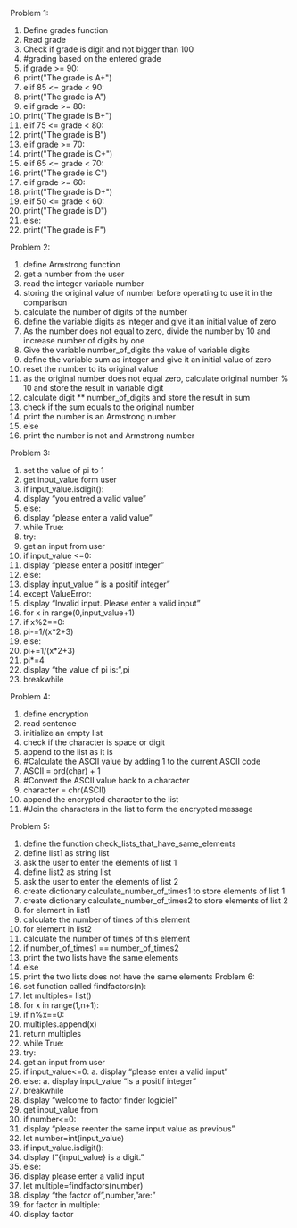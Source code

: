 Problem 1: 
1.	Define grades function 
2.	Read grade
3.	Check if grade is digit and not bigger than 100
4.	#grading based on the entered grade
5.	if grade >= 90:
6.	print("The grade is A+")
7.	elif 85 <= grade < 90:
8.	print("The grade is A")
9.	elif grade >= 80:
10.	print("The grade is B+")
11.	elif 75 <= grade < 80:
12.	print("The grade is B")
13.	elif grade >= 70:
14.	print("The grade is C+")
15.	elif 65 <= grade < 70:
16.	print("The grade is C")
17.	elif grade >= 60:
18.	print("The grade is D+")
19.	elif 50 <= grade < 60:
20.	print("The grade is D")
21.	else:
22.	print("The grade is F")

Problem 2: 
1.	define Armstrong function 
2.	get a number from the user 
3.	read the integer variable number 
4.	storing the original value of number before operating to use it in the comparison 
5.	calculate the number of digits of the number 
6.	define the variable digits as integer and give it an initial value of zero 
7.	As the number does not equal to zero, divide the number by 10 and increase number of digits by one 
8.	Give the variable number_of_digits the value of variable digits 
9.	define the variable sum as integer and give it an initial value of zero 
10.	reset the number to its original value 
11.	as the original number does not equal zero, calculate original number % 10 and store the result in variable digit
12.	calculate digit ** number_of_digits and store the result in sum 
13.	check if the sum equals to the original number 
14.	print the number is an Armstrong number 
15.	else 
16.	print the number is not and Armstrong number 

Problem 3: 
1.	set the value of pi to 1
2.	get input_value form user
3.	if input_value.isdigit():
4.	display “you entred a valid value”
5.	else:
6.	display “please enter a valid value”
7.	while True:
8.	try:
9.	get an input from user
10.	if input_value <=0:
11.	display “please enter a positif integer”
12.	else:
13.	display input_value “ is a positif integer”
14.	except ValueError:
15.	display “Invalid input. Please enter a valid input”
16.	for x in range(0,input_value+1)
17.	if x%2==0:
18.	pi-=1/(x*2+3)
19.	else:
20.	pi+=1/(x*2+3)
21.	pi*=4
22.	display “the value of pi is:”,pi
23.	breakwhile

Problem 4: 
1.	define encryption
2.	read sentence
3.	initialize an empty list 
4.	check if the character is space or digit 
5.	append to the list as it is
6.	#Calculate the ASCII value by adding 1 to the current ASCII code
7.	ASCII = ord(char) + 1
8.	#Convert the ASCII value back to a character
9.	character = chr(ASCII)
10.	append the encrypted character to the list 
11.	#Join the characters in the list to form the encrypted message

Problem 5: 
1.	define the function check_lists_that_have_same_elements 
2.	define list1 as string list 
3.	ask the user to enter the elements of list 1 
4.	define list2 as string list 
5.	ask the user to enter the elements of list 2 
6.	create dictionary calculate_number_of_times1 to store elements of list 1
7.	create dictionary calculate_number_of_times2 to store elements of list 2
8.	for element in list1 
9.	calculate the number of times of this element
10.	for element in list2
11.	calculate the number of times of this element
12.	if number_of_times1 == number_of_times2 
13.	print the two lists have the same elements 
14.	else
15.	print the two lists does not have the same elements 
Problem 6: 
1.	set function called findfactors(n):
2.	let multiples= list()
3.	for x in range(1,n+1):
4.	if n%x==0:
5.	multiples.append(x)
6.	return multiples
7.	while True:
8.	try:
9.	get an input from user
10.	if input_value<=0:
a.	display “please enter a valid input”
11.	else:
a.	display input_value “is a positif integer”
12.	breakwhile 
13.	display “welcome to factor finder logiciel”
14.	get input_value from
15.	if number<=0:
16.	display “please reenter the same input value as previous”
17.	let number=int(input_value)
18.	if input_value.isdigit():
19.	display  f“{input_value} is a digit.”
20.	else:
21.	display  please enter a valid input 
22.	let multiple=findfactors(number)
23.	display “the factor of”,number,”are:”
24.	for factor in multiple:
25.	display factor
